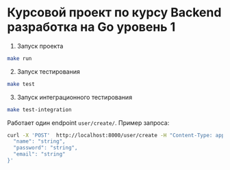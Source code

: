 # Курсовой проект по курсу Backend разработка на Go уровень 1

1. Запуск проекта
```bash
make run
```
2. Запуск тестирования
```bash
make test
```
3. Запуск интеграционного тестирования
```bash
make test-integration
```

Работает один endpoint `user/create/`. Пример запроса:
```bash
curl -X 'POST'  http://localhost:8000/user/create -H "Content-Type: application/json" -d '{
  "name": "string",    
  "password": "string",
  "email": "string"
}' 
```
